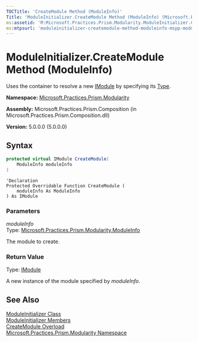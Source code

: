 ```yaml
---
TOCTitle: 'CreateModule Method (ModuleInfo)'
Title: 'ModuleInitializer.CreateModule Method (ModuleInfo) (Microsoft.Practices.Prism.Modularity)'
ms:assetid: 'M:Microsoft.Practices.Prism.Modularity.ModuleInitializer.CreateModule(Microsoft.Practices.Prism.Modularity.ModuleInfo)'
ms:mtpsurl: 'moduleinitializer-createmodule-method-moduleinfo-mspp-modularity.md'
---
```



# ModuleInitializer.CreateModule Method (ModuleInfo)

Uses the container to resolve a new [IModule](/patterns-practices/reference/imodule-interface-mspp-modularity) by specifying its [Type](http://msdn.microsoft.com/en-us/library/42892f65).

**Namespace:** [Microsoft.Practices.Prism.Modularity](/patterns-practices/reference/mspp-modularity-namespace)

**Assembly:** Microsoft.Practices.Prism.Composition (in Microsoft.Practices.Prism.Composition.dll)

**Version:** 5.0.0.0 (5.0.0.0)

## Syntax

```C#
protected virtual IModule CreateModule(
	ModuleInfo moduleInfo
)
```
```VB
'Declaration
Protected Overridable Function CreateModule ( 
	moduleInfo As ModuleInfo
) As IModule
```

### Parameters

*moduleInfo*  
Type: [Microsoft.Practices.Prism.Modularity.ModuleInfo](/patterns-practices/reference/moduleinfo-class-mspp-modularity)

The module to create.

### Return Value

Type: [IModule](/patterns-practices/reference/imodule-interface-mspp-modularity)

A new instance of the module specified by *moduleInfo*.

## See Also

[ModuleInitializer Class](/patterns-practices/reference/moduleinitializer-class-mspp-modularity)<br/>
[ModuleInitializer Members](/patterns-practices/reference/moduleinitializer-members-mspp-modularity)<br/>
[CreateModule Overload](/patterns-practices/reference/moduleinitializer-createmodule-method-moduleinfo-mspp-modularity)<br/>
[Microsoft.Practices.Prism.Modularity Namespace](/patterns-practices/reference/mspp-modularity-namespace)<br/>